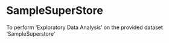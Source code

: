 # SampleSuperStore
To perform ‘Exploratory Data Analysis’ on the provided dataset ‘SampleSuperstore’
